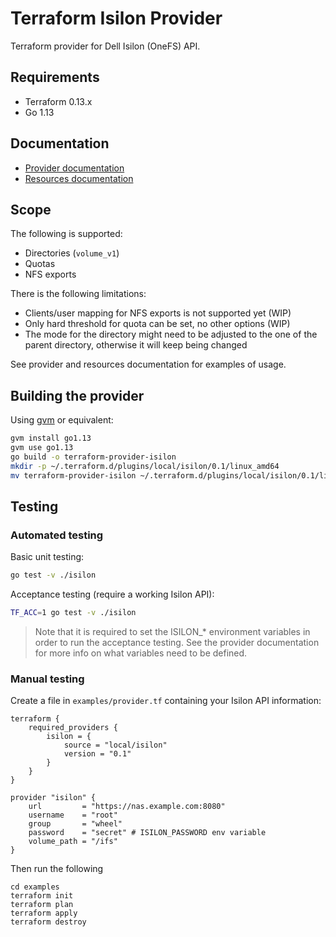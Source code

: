 # Terraform Isilon Provider

Terraform provider for Dell Isilon (OneFS) API.

## Requirements

* Terraform 0.13.x
* Go 1.13

## Documentation

* [Provider documentation](./website/docs/index.md)
* [Resources documentation](./website/docs/resources)

## Scope

The following is supported:
* Directories (`volume_v1`)
* Quotas
* NFS exports

There is the following limitations:
* Clients/user mapping for NFS exports is not supported yet (WIP)
* Only hard threshold for quota can be set, no other options (WIP)
* The mode for the directory might need to be adjusted to the one of
the parent directory, otherwise it will keep being changed

See provider and resources documentation for examples of usage.

## Building the provider

Using [gvm](https://github.com/moovweb/gvm) or equivalent:
```bash
gvm install go1.13
gvm use go1.13
go build -o terraform-provider-isilon
mkdir -p ~/.terraform.d/plugins/local/isilon/0.1/linux_amd64
mv terraform-provider-isilon ~/.terraform.d/plugins/local/isilon/0.1/linux_amd64
```


## Testing

### Automated testing

Basic unit testing:
```bash
go test -v ./isilon
```

Acceptance testing (require a working Isilon API):
```bash
TF_ACC=1 go test -v ./isilon
```

> Note that it is required to set the ISILON_* environment variables in order to
> run the acceptance testing. See the provider documentation for more info on
> what variables need to be defined.

### Manual testing

Create a file in `examples/provider.tf` containing your Isilon API information:
```hcl
terraform {
    required_providers {
        isilon = {
            source = "local/isilon"
            version = "0.1"
        }
    }
}

provider "isilon" {
    url         = "https://nas.example.com:8080"
    username    = "root"
    group       = "wheel"
    password    = "secret" # ISILON_PASSWORD env variable
    volume_path = "/ifs"
}
```

Then run the following
```
cd examples
terraform init
terraform plan
terraform apply
terraform destroy
```
